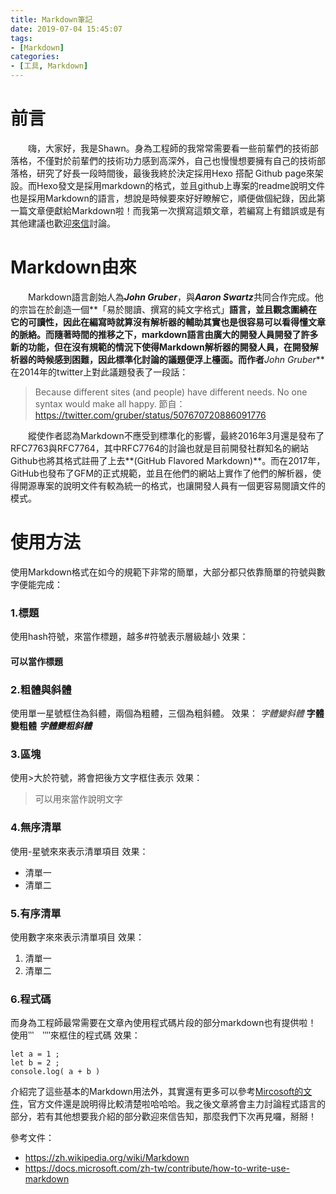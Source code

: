 ```yaml
---
title: Markdown筆記
date: 2019-07-04 15:45:07
tags: 
- [Markdown]
categories: 
- [工具, Markdown]
---
```


# 前言
　　嗨，大家好，我是Shawn。身為工程師的我常常需要看一些前輩們的技術部落格，不僅對於前輩們的技術功力感到高深外，自己也慢慢想要擁有自己的技術部落格，研究了好長一段時間後，最後我終於決定採用Hexo 搭配 Github page來架設。而Hexo發文是採用markdown的格式，並且github上專案的readme說明文件也是採用Markdown的語言，想說是時候要來好好瞭解它，順便做個紀錄，因此第一篇文章便獻給Markdown啦！而我第一次撰寫這類文章，若編寫上有錯誤或是有其他建議也歡迎[來信](mailto:shawnlin0201@gmail.com)討論。

# Markdown由來
　　Markdown語言創始人為***John Gruber***，與***Aaron Swartz***共同合作完成。他的宗旨在於創造一個**「易於閱讀、撰寫的純文字格式」**語言，並且觀念圍繞在它的可讀性，因此在編寫時就算沒有解析器的輔助其實也是很容易可以看得懂文章的脈絡。而隨著時間的推移之下，markdown語言由廣大的開發人員開發了許多新的功能，但在沒有規範的情況下使得Markdown解析器的開發人員，在開發解析器的時候感到困難，因此標準化討論的議題便浮上檯面。而作者***John Gruber***在2014年的twitter上對此議題發表了一段話：

> Because different sites (and people) have different needs. No one syntax would make all happy.
> 節自：https://twitter.com/gruber/status/507670720886091776

　　縱使作者認為Markdown不應受到標準化的影響，最終2016年3月還是發布了RFC7763與RFC7764，其中RFC7764的討論也就是目前開發社群知名的網站Github也將其格式註冊了上去**(GitHub Flavored Markdown)**。而在2017年，GitHub也發布了GFM的正式規範，並且在他們的網站上實作了他們的解析器，使得開源專案的說明文件有較為統一的格式，也讓開發人員有一個更容易閱讀文件的模式。

# 使用方法
使用Markdown格式在如今的規範下非常的簡單，大部分都只依靠簡單的符號與數字便能完成：

### 1.標題
使用hash符號，來當作標題，越多#符號表示層級越小
效果：
#### 可以當作標題




### 2.粗體與斜體
使用單一星號框住為斜體，兩個為粗體，三個為粗斜體。
效果：
*字體變斜體*
**字體變粗體**
***字體變粗斜體***


### 3.區塊
使用>大於符號，將會把後方文字框住表示
效果：
> 可以用來當作說明文字


### 4.無序清單
使用-星號來來表示清單項目
效果：
- 清單一
- 清單二

### 5.有序清單
使用數字來來表示清單項目
效果：
1. 清單一
2. 清單二

### 6.程式碼
而身為工程師最常需要在文章內使用程式碼片段的部分markdown也有提供啦！
使用‵‵‵　‵‵‵‵來框住的程式碼
效果：
```
let a = 1 ;
let b = 2 ;
console.log( a + b )
```

介紹完了這些基本的Markdown用法外，其實還有更多可以參考[Mircosoft的文件](https://docs.microsoft.com/zh-tw/contribute/how-to-write-use-markdown)，官方文件還是說明得比較清楚啦哈哈哈。我之後文章將會主力討論程式語言的部分，若有其他想要我介紹的部分歡迎來信告知，那麼我們下次再見囉，掰掰！





參考文件：
- https://zh.wikipedia.org/wiki/Markdown
- https://docs.microsoft.com/zh-tw/contribute/how-to-write-use-markdown